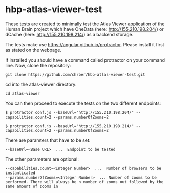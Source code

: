 # hbp-atlas-viewer-test

These tests are created to minimally test the Atlas Viewer application of the Human Brain project which have 
OneData (here: http://155.210.198.204/) or dCache  (here: http://155.210.198.214/) as a backend storage.

The tests make use https://angular.github.io/protractor. Please install it first as stated on the webpage.

If installed you should have a command called protractor on your command line. Now, clone the repository:

```
git clone https://github.com/chrber/hbp-atlas-viewer-test.git
```
cd into the atlas-viewer directory:
```
cd atlas-viewer
```

You can then proceed to execute the tests on the two different endpoints:

```
$ protractor conf.js --baseUrl="http://155.210.198.204/" --capabilities.count=2 --params.numberOfZooms=2
```

```
$ protractor conf.js --baseUrl="http://155.210.198.214/" --capabilities.count=2 --params.numberOfZooms=2
```
There are paramters that have to be set:

    --baseUrl=<Base URL>  ...  Endpoint to be tested

The other parameters are optional:

    --capabilities.count=<Integer Number>  ...  Number of browsers to be instanticated
    --params.numberOfZooms=<Integer Number>  ... Number of zooms to be performed. There will always be n number of zooms out followed by the same amount of zooms in 
